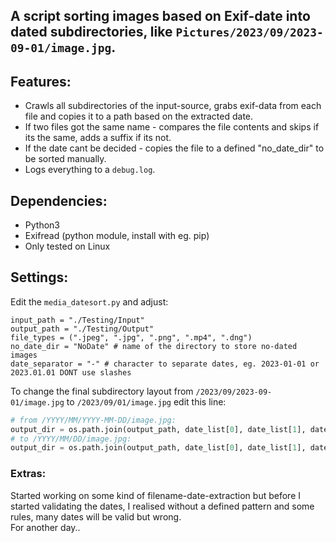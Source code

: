 ## A script sorting images based on Exif-date into dated subdirectories, like `Pictures/2023/09/2023-09-01/image.jpg`.

## Features:
- Crawls all subdirectories of the input-source, grabs exif-data from each file and copies it to a path based on the extracted date.   
- If two files got the same name - compares the file contents and skips if its the same, adds a suffix if its not.   
- If the date cant be decided - copies the file to a defined "no_date_dir" to be sorted manually.  
- Logs everything to a `debug.log`.

## Dependencies:
- Python3
- Exifread (python module, install with eg. pip)
- Only tested on Linux

## Settings:
Edit the `media_datesort.py` and adjust:
```
input_path = "./Testing/Input"
output_path = "./Testing/Output"
file_types = (".jpeg", ".jpg", ".png", ".mp4", ".dng")
no_date_dir = "NoDate" # name of the directory to store no-dated images
date_separator = "-" # character to separate dates, eg. 2023-01-01 or 2023.01.01 DONT use slashes
```
To change the final subdirectory layout from `/2023/09/2023-09-01/image.jpg` to `/2023/09/01/image.jpg` edit this line:
```python
# from /YYYY/MM/YYYY-MM-DD/image.jpg:
output_dir = os.path.join(output_path, date_list[0], date_list[1], date_stamp)
# to /YYYY/MM/DD/image.jpg:
output_dir = os.path.join(output_path, date_list[0], date_list[1], date_list[2])

```

### Extras:
Started working on some kind of filename-date-extraction but before I started validating the dates, I realised without a defined pattern and some rules, many dates will be valid but wrong.   
For another day..
